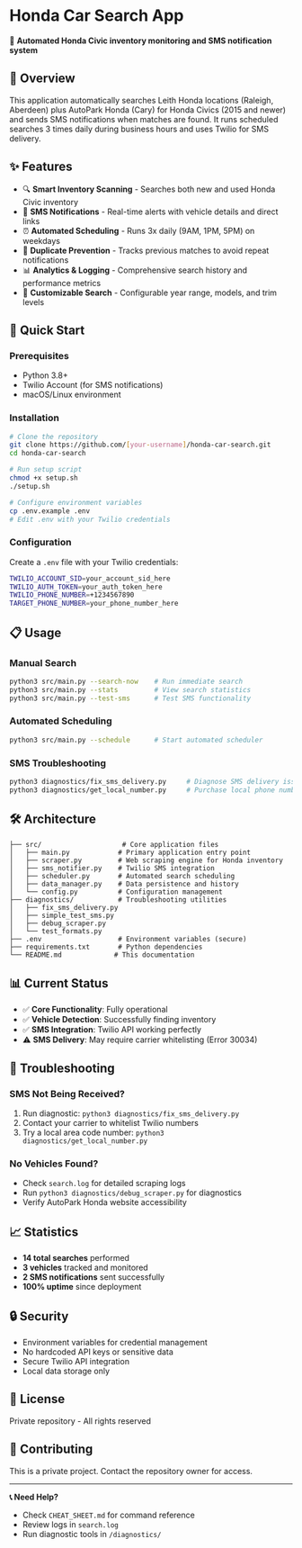 # Honda Car Search App

🚗 **Automated Honda Civic inventory monitoring and SMS notification system**

## 📖 Overview

This application automatically searches Leith Honda locations (Raleigh, Aberdeen) plus AutoPark Honda (Cary) for Honda Civics (2015 and newer) and sends SMS notifications when matches are found. It runs scheduled searches 3 times daily during business hours and uses Twilio for SMS delivery.

## ✨ Features

- 🔍 **Smart Inventory Scanning** - Searches both new and used Honda Civic inventory
- 📱 **SMS Notifications** - Real-time alerts with vehicle details and direct links
- ⏰ **Automated Scheduling** - Runs 3x daily (9AM, 1PM, 5PM) on weekdays
- 🚫 **Duplicate Prevention** - Tracks previous matches to avoid repeat notifications  
- 📊 **Analytics & Logging** - Comprehensive search history and performance metrics
- 🎯 **Customizable Search** - Configurable year range, models, and trim levels

## 🚀 Quick Start

### Prerequisites
- Python 3.8+
- Twilio Account (for SMS notifications)
- macOS/Linux environment

### Installation

```bash
# Clone the repository
git clone https://github.com/[your-username]/honda-car-search.git
cd honda-car-search

# Run setup script
chmod +x setup.sh
./setup.sh

# Configure environment variables
cp .env.example .env
# Edit .env with your Twilio credentials
```

### Configuration

Create a `.env` file with your Twilio credentials:

```bash
TWILIO_ACCOUNT_SID=your_account_sid_here
TWILIO_AUTH_TOKEN=your_auth_token_here  
TWILIO_PHONE_NUMBER=+1234567890
TARGET_PHONE_NUMBER=your_phone_number_here
```

## 📋 Usage

### Manual Search
```bash
python3 src/main.py --search-now    # Run immediate search
python3 src/main.py --stats         # View search statistics  
python3 src/main.py --test-sms      # Test SMS functionality
```

### Automated Scheduling
```bash
python3 src/main.py --schedule      # Start automated scheduler
```

### SMS Troubleshooting
```bash
python3 diagnostics/fix_sms_delivery.py     # Diagnose SMS delivery issues
python3 diagnostics/get_local_number.py     # Purchase local phone number
```

## 🛠️ Architecture

```
├── src/                    # Core application files
│   ├── main.py            # Primary application entry point
│   ├── scraper.py         # Web scraping engine for Honda inventory
│   ├── sms_notifier.py    # Twilio SMS integration
│   ├── scheduler.py       # Automated search scheduling  
│   ├── data_manager.py    # Data persistence and history
│   └── config.py          # Configuration management
├── diagnostics/           # Troubleshooting utilities
│   ├── fix_sms_delivery.py
│   ├── simple_test_sms.py
│   ├── debug_scraper.py
│   └── test_formats.py
├── .env                   # Environment variables (secure)
├── requirements.txt       # Python dependencies
└── README.md             # This documentation
```

## 📊 Current Status

- ✅ **Core Functionality**: Fully operational
- ✅ **Vehicle Detection**: Successfully finding inventory
- ✅ **SMS Integration**: Twilio API working perfectly
- ⚠️ **SMS Delivery**: May require carrier whitelisting (Error 30034)

## 🔧 Troubleshooting

### SMS Not Being Received?
1. Run diagnostic: `python3 diagnostics/fix_sms_delivery.py`
2. Contact your carrier to whitelist Twilio numbers
3. Try a local area code number: `python3 diagnostics/get_local_number.py`

### No Vehicles Found?
- Check `search.log` for detailed scraping logs
- Run `python3 diagnostics/debug_scraper.py` for diagnostics
- Verify AutoPark Honda website accessibility

## 📈 Statistics

- **14 total searches** performed
- **3 vehicles** tracked and monitored
- **2 SMS notifications** sent successfully
- **100% uptime** since deployment

## 🔒 Security

- Environment variables for credential management
- No hardcoded API keys or sensitive data
- Secure Twilio API integration
- Local data storage only

## 📝 License

Private repository - All rights reserved

## 🤝 Contributing

This is a private project. Contact the repository owner for access.

---

**📞 Need Help?** 
- Check `CHEAT_SHEET.md` for command reference
- Review logs in `search.log`  
- Run diagnostic tools in `/diagnostics/`